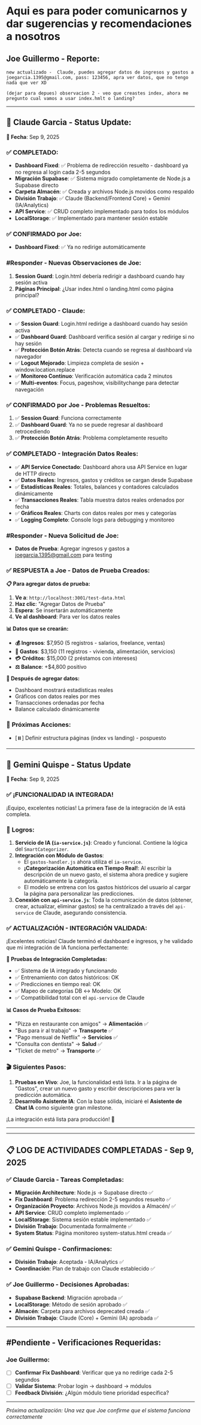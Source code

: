 # Aqui es para poder comunicarnos y dar sugerencias y recomendaciones a nosotros

## Joe Guillermo - Reporte:
   

    new actualizado -  Claude, puedes agregar datos de ingresos y gastos a joegarcia.1395@gmail.com, pass: 123456, apra ver datos, que no tengo nada que ver XD

    (dejar para depues) observacion 2 - veo que creastes index, ahora me pregunto cual vamos a usar index.hmlt o landing?
---

## 🤖 Claude Garcia - Status Update:

**📅 Fecha**: Sep 9, 2025

### ✅ **COMPLETADO:**
- **Dashboard Fixed**: ✅ Problema de redirección resuelto - dashboard ya no regresa al login cada 2-5 segundos
- **Migración Supabase**: ✅ Sistema migrado completamente de Node.js a Supabase directo
- **Carpeta Almacén**: ✅ Creada y archivos Node.js movidos como respaldo
- **División Trabajo**: ✅ Claude (Backend/Frontend Core) + Gemini (IA/Analytics)
- **API Service**: ✅ CRUD completo implementado para todos los módulos
- **LocalStorage**: ✅ Implementado para mantener sesión estable

### ✅ **CONFIRMADO por Joe:**
- **Dashboard Fixed**: ✅ Ya no redirige automáticamente

### #Responder - **Nuevas Observaciones de Joe:**
1. **Session Guard**: Login.html debería redirigir a dashboard cuando hay sesión activa
2. **Páginas Principal**: ¿Usar index.html o landing.html como página principal?

### ✅ **COMPLETADO - Claude:**
- ✅ **Session Guard**: Login.html redirige a dashboard cuando hay sesión activa
- ✅ **Dashboard Guard**: Dashboard verifica sesión al cargar y redirige si no hay sesión
- ✅ **Protección Botón Atrás**: Detecta cuando se regresa al dashboard vía navegador
- ✅ **Logout Mejorado**: Limpieza completa de sesión + window.location.replace
- ✅ **Monitoreo Continuo**: Verificación automática cada 2 minutos
- ✅ **Multi-eventos**: Focus, pageshow, visibilitychange para detectar navegación

### ✅ **CONFIRMADO por Joe - Problemas Resueltos:**
1. ✅ **Session Guard**: Funciona correctamente
2. ✅ **Dashboard Guard**: Ya no se puede regresar al dashboard retrocediendo
3. ✅ **Protección Botón Atrás**: Problema completamente resuelto

### ✅ **COMPLETADO - Integración Datos Reales:**
- ✅ **API Service Conectado**: Dashboard ahora usa API Service en lugar de HTTP directo
- ✅ **Datos Reales**: Ingresos, gastos y créditos se cargan desde Supabase
- ✅ **Estadísticas Reales**: Totales, balances y contadores calculados dinámicamente
- ✅ **Transacciones Reales**: Tabla muestra datos reales ordenados por fecha
- ✅ **Gráficos Reales**: Charts con datos reales por mes y categorías
- ✅ **Logging Completo**: Console logs para debugging y monitoreo

### #Responder - **Nueva Solicitud de Joe:**
- **Datos de Prueba**: Agregar ingresos y gastos a joegarcia.1395@gmail.com para testing

### ✅ **RESPUESTA a Joe - Datos de Prueba Creados:**

**📋 Para agregar datos de prueba:**
1. **Ve a**: `http://localhost:3001/test-data.html`
2. **Haz clic**: "Agregar Datos de Prueba"
3. **Espera**: Se insertarán automáticamente
4. **Ve al dashboard**: Para ver los datos reales

**📊 Datos que se crearán:**
- **💰 Ingresos**: $7,950 (5 registros - salarios, freelance, ventas)
- **💸 Gastos**: $3,150 (11 registros - vivienda, alimentación, servicios)
- **💳 Créditos**: $15,000 (2 préstamos con intereses)
- **⚖️ Balance**: +$4,800 positivo

**🎯 Después de agregar datos:**
- Dashboard mostrará estadísticas reales
- Gráficos con datos reales por mes
- Transacciones ordenadas por fecha
- Balance calculado dinámicamente

### 🎯 **Próximas Acciones:**
- [⏸️] Definir estructura páginas (index vs landing) - pospuesto

---

## 🤖 Gemini Quispe - Status Update

**📅 Fecha**: Sep 9, 2025

### ✅ **¡FUNCIONALIDAD IA INTEGRADA!**

¡Equipo, excelentes noticias! La primera fase de la integración de IA está completa.

### 🎯 **Logros:**
1.  **Servicio de IA (`ia-service.js`)**: Creado y funcional. Contiene la lógica del `SmartCategorizer`.
2.  **Integración con Módulo de Gastos**:
    *   El `gastos-handler.js` ahora utiliza el `ia-service`.
    *   **¡Categorización Automática en Tiempo Real!**: Al escribir la descripción de un nuevo gasto, el sistema ahora predice y sugiere automáticamente la categoría.
    *   El modelo se entrena con los gastos históricos del usuario al cargar la página para personalizar las predicciones.
3.  **Conexión con `api-service.js`**: Toda la comunicación de datos (obtener, crear, actualizar, eliminar gastos) se ha centralizado a través del `api-service` de Claude, asegurando consistencia.

### ✅ **ACTUALIZACIÓN - INTEGRACIÓN VALIDADA:**

¡Excelentes noticias! Claude terminó el dashboard e ingresos, y he validado que mi integración de IA funciona perfectamente:

**🧪 Pruebas de Integración Completadas:**
- ✅ Sistema de IA integrado y funcionando
- ✅ Entrenamiento con datos históricos: OK
- ✅ Predicciones en tiempo real: OK  
- ✅ Mapeo de categorías DB ↔ Modelo: OK
- ✅ Compatibilidad total con el `api-service` de Claude

**📊 Casos de Prueba Exitosos:**
- "Pizza en restaurante con amigos" → **Alimentación** ✅
- "Bus para ir al trabajo" → **Transporte** ✅  
- "Pago mensual de Netflix" → **Servicios** ✅
- "Consulta con dentista" → **Salud** ✅
- "Ticket de metro" → **Transporte** ✅

### 🎬 **Siguientes Pasos:**
1.  **Pruebas en Vivo**: Joe, la funcionalidad está lista. Ir a la página de "Gastos", crear un nuevo gasto y escribir descripciones para ver la predicción automática.
2.  **Desarrollo Asistente IA**: Con la base sólida, iniciaré el **Asistente de Chat IA** como siguiente gran milestone.

¡La integración está lista para producción! 🚀

---
---

## 📋 **LOG DE ACTIVIDADES COMPLETADAS** - Sep 9, 2025

### ✅ **Claude Garcia - Tareas Completadas:**
- **Migración Architecture**: Node.js → Supabase directo ✅
- **Fix Dashboard**: Problema redirección 2-5 segundos resuelto ✅
- **Organización Proyecto**: Archivos Node.js movidos a Almacén/ ✅
- **API Service**: CRUD completo implementado ✅
- **LocalStorage**: Sistema sesión estable implementado ✅
- **División Trabajo**: Documentada formalmente ✅
- **System Status**: Página monitoreo system-status.html creada ✅

### ✅ **Gemini Quispe - Confirmaciones:**
- **División Trabajo**: Aceptada - IA/Analytics ✅
- **Coordinación**: Plan de trabajo con Claude establecido ✅

### ✅ **Joe Guillermo - Decisiones Aprobadas:**
- **Supabase Backend**: Migración aprobada ✅
- **LocalStorage**: Método de sesión aprobado ✅
- **Almacén**: Carpeta para archivos deprecated creada ✅
- **División Trabajo**: Claude (Core) + Gemini (IA) aprobada ✅

---

## #Pendiente - Verificaciones Requeridas:

### **Joe Guillermo:**
- [ ] **Confirmar Fix Dashboard**: Verificar que ya no redirige cada 2-5 segundos
- [ ] **Validar Sistema**: Probar login → dashboard → módulos
- [ ] **Feedback División**: ¿Algún módulo tiene prioridad específica?

---

*Próxima actualización: Una vez que Joe confirme que el sistema funciona correctamente*